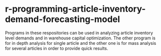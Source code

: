 # r-programming-article-inventory-demand-forecasting-model
Programs in these respositories can be used in analyzing article inventory level demands and in warehouse capital optimization.
The other program is for in depth analysis for single article and the other one is for mass analysis for several articles in order to provide quick results.
